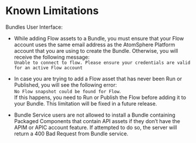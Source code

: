 
# Known Limitations

<head>
  <meta name="guidename" content="Bundles"/>
  <meta name="context" content="ad8d7533-6b85-46d8-bae0-58a21ec4f129"/>
</head>

Bundles User Interface:

* While adding Flow assets to a Bundle, you must ensure that your Flow account uses the same email address as the AtomSphere Platform account that  you are using to create the Bundle. Otherwise, you will receive the following message:<br/>
`Unable to connect to flow. Please ensure your credentials are valid for an active Flow account`

* In case you are trying to add a Flow asset that has never been Run or Published, you will see the following error: <br/>
`No Flow snapshot could be found for Flow`. <br/>  If this happens, you need to Run or Publish the Flow before adding it to your Bundle.  This limitation will be fixed in a future release.

* Bundle Service users are not allowed to install a Bundle containing Packaged Components that contain API assets if they don’t have the APIM or APIC account feature.  If attempted to do so, the server will return a 400 Bad Request from Bundle service.
